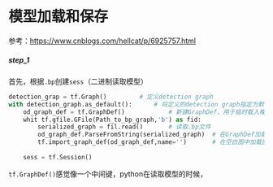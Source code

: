 # 模型加载和保存

参考：https://www.cnblogs.com/hellcat/p/6925757.html

##### step_1

首先，根据`.bp`创建`sess`（二进制读取模型）

```python
detection_grap = tf.Graph()			# 定义detection graph
with detection_graph.as_default():		# 将定义的detection graph指定为默认图
	od_graph_def = tf.GraphDef()			# 新建GraphDef，用于临时载入模型中的图
	whit tf.gfile.GFile(Path_to_bp_graph,'b') as fid:
		serialized_graph = fil.read()		# 读取.bp文件
		od_graph_def.ParseFromString(serialized_graph)	# 在GraphDef加载图
        tf.import_graph_def(od_graph_def,name='')		# 在空白图中加载图
    
    sess = tf.Session()
```

`tf.GraphDef()`感觉像一个中间键，python在读取模型的时候，
